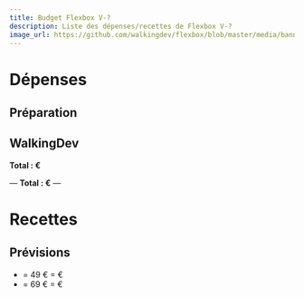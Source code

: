 ```yaml
---
title: Budget Flexbox V-?
description: Liste des dépenses/recettes de Flexbox V-?
image_url: https://github.com/walkingdev/flexbox/blob/master/media/banner-flexbox.jpg?raw=true
---
```


# Dépenses

## Préparation


## WalkingDev

**Total : €**

—
**Total : €**
—


# Recettes

## Prévisions
*  = 49 € =  €
*  = 69 € =  €
